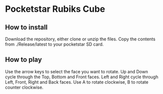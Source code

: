 # Pocketstar Rubiks Cube

## How to install
Download the repository, either clone or unzip the files.
Copy the contents from ./Release/latest to your pocketstar SD card.

## How to play
Use the arrow keys to select the face you want to rotate.
Up and Down cycle through the Top, Bottom and Front faces. 
Left and Right cycle through Left, Front, Right and Back faces.
Use A to rotate clockwise, B to rotate counter clockwise.
 

